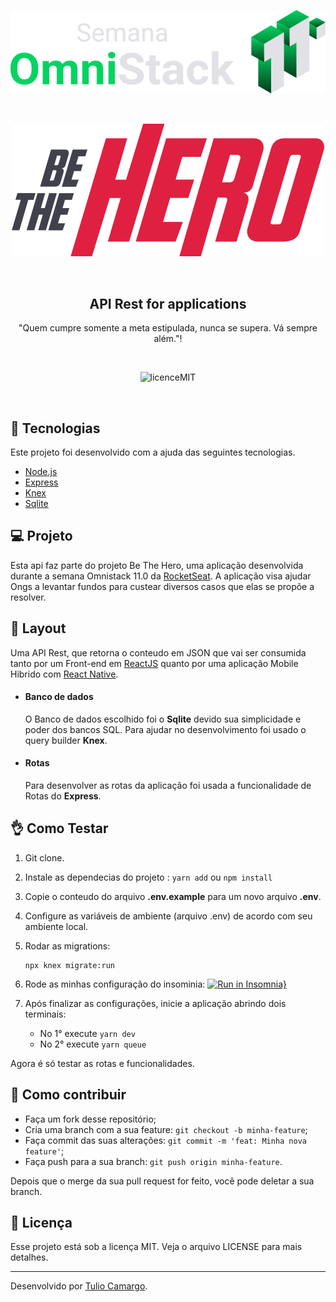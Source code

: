 <p align="center">
  <img  src="https://raw.githubusercontent.com/TulioCaz/be_the_hero-api/master/temp/logoOmnistack.svg?sanitize=true">
</p>
</br>
<p align="center">
  <img  src="https://raw.githubusercontent.com/TulioCaz/be_the_hero-api/master/temp/logo.svg?sanitize=true">
</p>
</br>

<h2 align="center" style="font-weight: bold;">API Rest for  applications </h2>

<p align="center">"Quem cumpre somente a meta estipulada, nunca se supera. Vá sempre além."!</p>
</br>
<p align="center">
  <img        src="https://camo.githubusercontent.com/dda2124efff062e38068943c6e848540387df6e5/68747470733a2f2f696d672e736869656c64732e696f2f62616467652f6c6963656e73652d4d49542d253233303444333631" alt="licenceMIT">
</p>
</br>

## :rocket: Tecnologias

Este projeto foi desenvolvido com a ajuda das seguintes tecnologias.

- [Node.js](https://nodejs.org)
- [Express](https://expressjs.com)
- [Knex](http://knexjs.org)
- [Sqlite](https://www.sqlite.org)

## 💻 Projeto

Esta api faz parte do projeto Be The Hero, uma aplicação desenvolvida durante a semana Omnistack 11.0 da [RocketSeat](https://rocketseat.com.br/). A aplicação visa ajudar Ongs a levantar fundos para custear diversos casos que elas se propõe a resolver.

## 🔖 Layout

Uma API Rest, que retorna o conteudo em JSON que vai ser consumida tanto por um Front-end em [ReactJS](https://reactjs.org/) quanto por uma aplicação Mobile Hibrido com [React Native](https://reactnative.dev/).

  - #### Banco de dados
    O Banco de dados escolhido foi o **Sqlite** devido sua simplicidade e poder dos bancos SQL. Para ajudar no desenvolvimento foi usado o query builder **Knex**.

  - #### Rotas
    Para desenvolver as rotas da aplicação foi usada a funcionalidade de Rotas do **Express**.

## :ok_hand: Como Testar

1. Git clone.
2. Instale as dependecias do projeto :  ```yarn add``` ou ```npm install```
3. Copie o conteudo do arquivo **.env.example** para um novo arquivo **.env**.
4. Configure as variáveis de ambiente (arquivo .env) de acordo com seu ambiente local.
5. Rodar as migrations:
      ```
      npx knex migrate:run
      ```
6. Rode as minhas configuração do insominia: [![Run in Insomnia}](https://insomnia.rest/images/run.svg)](https://insomnia.rest/run/?label=BeTheHero&uri=https%3A%2F%2Fraw.githubusercontent.com%2FTulioCaz%2Fbe_the_hero-api%2Fmaster%2Fexport_insomnia.json)

7. Após finalizar as configurações, inicie a aplicação abrindo dois terminais:
    - No 1° execute ```yarn dev```
    - No 2° execute ```yarn queue```

Agora é só testar as rotas e funcionalidades.

## 🤔 Como contribuir

- Faça um fork desse repositório;
- Cria uma branch com a sua feature: `git checkout -b minha-feature`;
- Faça commit das suas alterações: `git commit -m 'feat: Minha nova feature'`;
- Faça push para a sua branch: `git push origin minha-feature`.

Depois que o merge da sua pull request for feito, você pode deletar a sua branch.

## :memo: Licença

Esse projeto está sob a licença MIT. Veja o arquivo LICENSE para mais detalhes.

---

Desenvolvido por [Tulio Camargo](https://github.com/TulioCaz).

